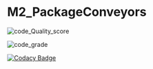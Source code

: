 # M2_PackageConveyors
![code_Quality_score](https://api.codiga.io/project/33158/score/svg)


![code_grade](https://api.codiga.io/project/33158/status/svg)


[![Codacy Badge](https://app.codacy.com/project/badge/Grade/32008cfae8f047d2ba99c0b67b726ffa)](https://www.codacy.com/gh/gsundar0410/M2_PackageConveyors/dashboard?utm_source=github.com&amp;utm_medium=referral&amp;utm_content=gsundar0410/M2_PackageConveyors&amp;utm_campaign=Badge_Grade)

